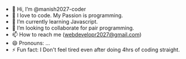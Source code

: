 - 👋 Hi, I’m @manish2027-coder
- 👀 I love to code. My Passion is programming.
- 🌱 I’m currently learning Javascript.
- 💞️ I’m looking to collaborate for pair programming.
- 📫 How to reach me (webdevelopr2027@gmail.com)
- 😄 Pronouns: ...
- ⚡ Fun fact: I Don't feel tired even after doing 4hrs of coding straight.

<!---
manish2027-coder/manish2027-coder is a ✨ special ✨ repository because its `README.md` (this file) appears on your GitHub profile.
You can click the Preview link to take a look at your changes.
--->
